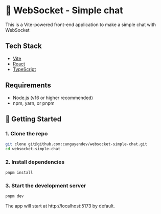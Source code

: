 # 🚀 WebSocket - Simple chat

This is a Vite-powered front-end application to make a simple chat with WebSocket

## Tech Stack

- [Vite](https://vitejs.dev/)
- [React](https://reactjs.org/)
- [TypeScript](https://www.typescriptlang.org/)

## Requirements

- Node.js (v16 or higher recommended)
- npm, yarn, or pnpm

## 🔧 Getting Started

### 1. Clone the repo

```bash
git clone git@github.com:cunguyendev/websocket-simple-chat.git
cd websocket-simple-chat
```

### 2. Install dependencies

```bash
pnpm install
```

### 3. Start the development server

```bash
pnpm dev
```

The app will start at http://localhost:5173 by default.
